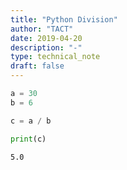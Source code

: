 ```yaml
---
title: "Python Division"
author: "TACT"
date: 2019-04-20
description: "-"
type: technical_note
draft: false
---
```


```python
a = 30
b = 6

c = a / b
```


```python
print(c)
```

    5.0



```python

```
